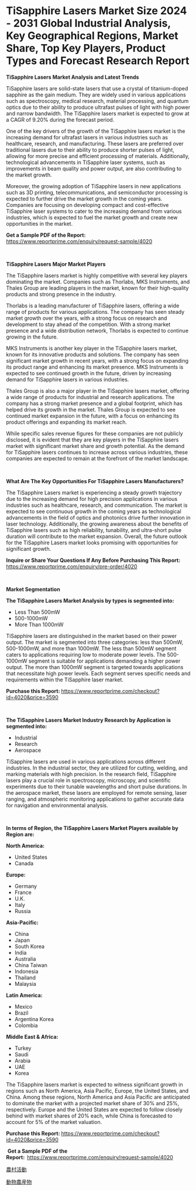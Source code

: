 <p><h1>TiSapphire Lasers Market Size 2024 - 2031 Global Industrial Analysis, Key Geographical Regions, Market Share, Top Key Players, Product Types and Forecast Research Report</h1></p><p><strong>TiSapphire Lasers Market Analysis and Latest Trends</strong></p>
<p><p>TiSapphire lasers are solid-state lasers that use a crystal of titanium-doped sapphire as the gain medium. They are widely used in various applications such as spectroscopy, medical research, material processing, and quantum optics due to their ability to produce ultrafast pulses of light with high power and narrow bandwidth. The TiSapphire lasers market is expected to grow at a CAGR of 9.20% during the forecast period.</p><p>One of the key drivers of the growth of the TiSapphire lasers market is the increasing demand for ultrafast lasers in various industries such as healthcare, research, and manufacturing. These lasers are preferred over traditional lasers due to their ability to produce shorter pulses of light, allowing for more precise and efficient processing of materials. Additionally, technological advancements in TiSapphire laser systems, such as improvements in beam quality and power output, are also contributing to the market growth.</p><p>Moreover, the growing adoption of TiSapphire lasers in new applications such as 3D printing, telecommunications, and semiconductor processing is expected to further drive the market growth in the coming years. Companies are focusing on developing compact and cost-effective TiSapphire laser systems to cater to the increasing demand from various industries, which is expected to fuel the market growth and create new opportunities in the market.</p></p>
<p><strong>Get a Sample PDF of the Report:&nbsp;</strong> <a href="https://www.reportprime.com/enquiry/request-sample/4020">https://www.reportprime.com/enquiry/request-sample/4020</a></p>
<p>&nbsp;</p>
<p><strong>TiSapphire Lasers Major Market Players</strong></p>
<p><p>The TiSapphire lasers market is highly competitive with several key players dominating the market. Companies such as Thorlabs, MKS Instruments, and Thales Group are leading players in the market, known for their high-quality products and strong presence in the industry.</p><p>Thorlabs is a leading manufacturer of TiSapphire lasers, offering a wide range of products for various applications. The company has seen steady market growth over the years, with a strong focus on research and development to stay ahead of the competition. With a strong market presence and a wide distribution network, Thorlabs is expected to continue growing in the future.</p><p>MKS Instruments is another key player in the TiSapphire lasers market, known for its innovative products and solutions. The company has seen significant market growth in recent years, with a strong focus on expanding its product range and enhancing its market presence. MKS Instruments is expected to see continued growth in the future, driven by increasing demand for TiSapphire lasers in various industries.</p><p>Thales Group is also a major player in the TiSapphire lasers market, offering a wide range of products for industrial and research applications. The company has a strong market presence and a global footprint, which has helped drive its growth in the market. Thales Group is expected to see continued market expansion in the future, with a focus on enhancing its product offerings and expanding its market reach.</p><p>While specific sales revenue figures for these companies are not publicly disclosed, it is evident that they are key players in the TiSapphire lasers market with significant market share and growth potential. As the demand for TiSapphire lasers continues to increase across various industries, these companies are expected to remain at the forefront of the market landscape.</p></p>
<p>&nbsp;</p>
<p><strong>What Are The Key Opportunities For TiSapphire Lasers Manufacturers?</strong></p>
<p><p>The TiSapphire Lasers market is experiencing a steady growth trajectory due to the increasing demand for high precision applications in various industries such as healthcare, research, and communication. The market is expected to see continuous growth in the coming years as technological advancements in the field of optics and photonics drive further innovation in laser technology. Additionally, the growing awareness about the benefits of TiSapphire lasers such as high reliability, tunability, and ultra-short pulse duration will contribute to the market expansion. Overall, the future outlook for the TiSapphire Lasers market looks promising with opportunities for significant growth.</p></p>
<p><strong>Inquire or Share Your Questions If Any Before Purchasing This Report:</strong> <a href="https://www.reportprime.com/enquiry/pre-order/4020">https://www.reportprime.com/enquiry/pre-order/4020</a></p>
<p>&nbsp;</p>
<p><strong>Market Segmentation</strong></p>
<p><strong>The TiSapphire Lasers Market Analysis by types is segmented into:</strong></p>
<p><ul><li>Less Than 500mW</li><li>500-1000mW</li><li>More Than 1000mW</li></ul></p>
<p><p>TiSapphire lasers are distinguished in the market based on their power output. The market is segmented into three categories: less than 500mW, 500-1000mW, and more than 1000mW. The less than 500mW segment caters to applications requiring low to moderate power levels. The 500-1000mW segment is suitable for applications demanding a higher power output. The more than 1000mW segment is targeted towards applications that necessitate high power levels. Each segment serves specific needs and requirements within the TiSapphire laser market.</p></p>
<p><strong>Purchase this Report:&nbsp;</strong><a href="https://www.reportprime.com/checkout?id=4020&price=3590">https://www.reportprime.com/checkout?id=4020&price=3590</a></p>
<p>&nbsp;</p>
<p><strong>The TiSapphire Lasers Market Industry Research by Application is segmented into:</strong></p>
<p><ul><li>Industrial</li><li>Research</li><li>Aerospace</li></ul></p>
<p><p>TiSapphire lasers are used in various applications across different industries. In the industrial sector, they are utilized for cutting, welding, and marking materials with high precision. In the research field, TiSapphire lasers play a crucial role in spectroscopy, microscopy, and scientific experiments due to their tunable wavelengths and short pulse durations. In the aerospace market, these lasers are employed for remote sensing, laser ranging, and atmospheric monitoring applications to gather accurate data for navigation and environmental analysis.</p></p>
<p>&nbsp;</p>
<p><strong>In terms of Region, the TiSapphire Lasers Market Players available by Region are:</strong></p>
<p>
    <p> <strong> North America: </strong>
        <ul>
            <li>United States</li>
            <li>Canada</li>
        </ul>
        </p> 
    <p> <strong> Europe: </strong>
        <ul>
            <li>Germany</li>
            <li>France</li>
            <li>U.K.</li>
            <li>Italy</li>
            <li>Russia</li>
        </ul>
        </p> 
    <p> <strong> Asia-Pacific: </strong>
        <ul>
            <li>China</li>
            <li>Japan</li>
            <li>South Korea</li>
            <li>India</li>
            <li>Australia</li>
            <li>China Taiwan</li>
            <li>Indonesia</li>
            <li>Thailand</li>
            <li>Malaysia</li>
        </ul>
        </p> 
    <p> <strong> Latin America: </strong>
        <ul>
            <li>Mexico</li>
            <li>Brazil</li>
            <li>Argentina Korea</li>
            <li>Colombia</li>
        </ul>
        </p> 
    <p> <strong> Middle East & Africa: </strong>
        <ul>
            <li>Turkey</li>
            <li>Saudi</li>
            <li>Arabia</li>
            <li>UAE</li>
            <li>Korea</li>
        </ul>
    </p>
    </p>
<p><p>The TiSapphire lasers market is expected to witness significant growth in regions such as North America, Asia Pacific, Europe, the United States, and China. Among these regions, North America and Asia Pacific are anticipated to dominate the market with a projected market share of 30% and 25%, respectively. Europe and the United States are expected to follow closely behind with market shares of 20% each, while China is forecasted to account for 5% of the market valuation.</p></p>
<p><strong>Purchase this Report: </strong><a href="https://www.reportprime.com/checkout?id=4020&price=3590">https://www.reportprime.com/checkout?id=4020&price=3590</a></p>
<p>&nbsp;<strong>Get a Sample PDF of the Report:&nbsp;&nbsp;</strong><a href="https://www.reportprime.com/enquiry/request-sample/4020">https://www.reportprime.com/enquiry/request-sample/4020</a></p>
<p><strong></strong></p>
<p><p><a href="https://github.com/KaydenJohns1964/Market-Research-Report-List-1/blob/main/539619514905.md">農村活動</a></p><p><a href="https://github.com/marbadji/Market-Research-Report-List-1/blob/main/218553514904.md">動物農産物</a></p></p>